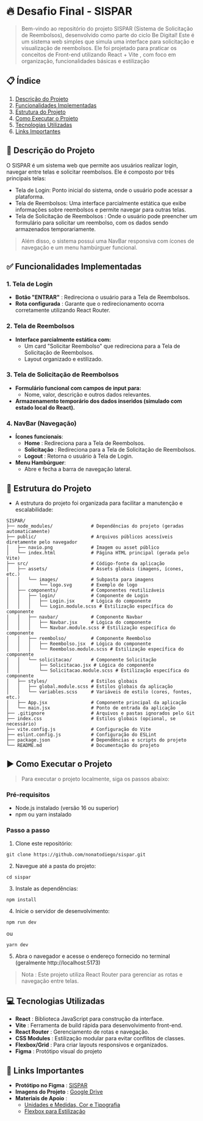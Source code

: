 # 🔥 Desafio Final - SISPAR

> Bem-vindo ao repositório do projeto SISPAR (Sistema de Solicitação de Reembolsos), desenvolvido como parte do ciclo Be Digital! Este é um sistema web simples que simula uma interface para solicitação e visualização de reembolsos. Ele foi projetado para praticar os conceitos de Front-end utilizando React + Vite , com foco em organização, funcionalidades básicas e estilização

## 📋 Índice
1. [Descrição do Projeto](#descricao-do-projeto)
2. [Funcionalidades Implementadas](#funcionalidades-implementadas)
3. [Estrutura do Projeto](#estrutura-do-projeto)
4. [Como Executar o Projeto](#como-executar-o-projeto)
5. [Tecnologias Utilizadas](#tecnologias-utilizadas)
6. [Links Importantes](#links-importantes)


## 📝 Descrição do Projeto <a id="descricao-do-projeto"></a>
O SISPAR é um sistema web que permite aos usuários realizar login, navegar entre telas e solicitar reembolsos. Ele é composto por três principais telas:

- Tela de Login: Ponto inicial do sistema, onde o usuário pode acessar a plataforma.
- Tela de Reembolsos: Uma interface parcialmente estática que exibe informações sobre reembolsos e permite navegar para outras telas.
- Tela de Solicitação de Reembolsos : Onde o usuário pode preencher um formulário para solicitar um reembolso, com os dados sendo armazenados temporariamente.
> Além disso, o sistema possui uma NavBar responsiva com ícones de navegação e um menu hambúrguer funcional.

## ✅ Funcionalidades Implementadas <a id="funcionalidades-implementadas"></a>
### 1. Tela de Login
- **Botão "ENTRAR"** : Redireciona o usuário para a Tela de Reembolsos.
- **Rota configurada** : Garante que o redirecionamento ocorra corretamente utilizando React Router.
### 2. Tela de Reembolsos
- **Interface parcialmente estática com:**
    - Um card "Solicitar Reembolso" que redireciona para a Tela de Solicitação de Reembolsos.
    - Layout organizado e estilizado.
### 3. Tela de Solicitação de Reembolsos
- **Formulário funcional com campos de input para:**
    - Nome, valor, descrição e outros dados relevantes.
- **Armazenamento temporário dos dados inseridos (simulado com estado local do React).**
### 4. NavBar (Navegação)
- **Ícones funcionais**:
    - **Home** : Redireciona para a Tela de Reembolsos.
    - **Solicitação** : Redireciona para a Tela de Solicitação de Reembolsos.
    - **Logout** : Retorna o usuário à Tela de Login.
- **Menu Hambúrguer**:
    - Abre e fecha a barra de navegação lateral.

## 📂 Estrutura do Projeto <a id="estrutura-do-projeto"></a>
- A estrutura do projeto foi organizada para facilitar a manutenção e escalabilidade:
~~~ 
SISPAR/
├── node_modules/              # Dependências do projeto (geradas automaticamente)
├── public/                    # Arquivos públicos acessíveis diretamente pelo navegador
│   ├── navio.png              # Imagem ou asset público
│   └── index.html             # Página HTML principal (gerada pelo Vite)
├── src/                       # Código-fonte da aplicação
│   ├── assets/                # Assets globais (imagens, ícones, etc.)
│   │   └── images/            # Subpasta para imagens
│   │       └── logo.svg       # Exemplo de logo
│   ├── components/            # Componentes reutilizáveis
│   │   ├── login/             # Componente de Login
│   │   │   ├── Login.jsx      # Lógica do componente
│   │   │   └── Login.module.scss # Estilização específica do componente
│   │   ├── navbar/            # Componente Navbar
│   │   │   ├── Navbar.jsx     # Lógica do componente
│   │   │   └── Navbar.module.scss # Estilização específica do componente
│   │   ├── reembolso/         # Componente Reembolso
│   │   │   ├── Reembolso.jsx  # Lógica do componente
│   │   │   └── Reembolso.module.scss # Estilização específica do componente
│   │   └── solicitacao/       # Componente Solicitação
│   │       ├── Solicitacao.jsx # Lógica do componente
│   │       └── Solicitacao.module.scss # Estilização específica do componente
│   ├── styles/                # Estilos globais
│   │   ├── global.module.scss # Estilos globais da aplicação
│   │   └── variables.scss     # Variáveis de estilo (cores, fontes, etc.)
│   ├── App.jsx                # Componente principal da aplicação
│   └── main.jsx               # Ponto de entrada da aplicação
├── .gitignore                 # Arquivos e pastas ignorados pelo Git
├── index.css                  # Estilos globais (opcional, se necessário)
├── vite.config.js             # Configuração do Vite
├── eslint.config.js           # Configuração do ESLint
├── package.json               # Dependências e scripts do projeto
└── README.md                  # Documentação do projeto
~~~


## ▶️ Como Executar o Projeto <a id="como-executar-o-projeto"></a>
> Para executar o projeto localmente, siga os passos abaixo:
### Pré-requisitos
- Node.js instalado (versão 16 ou superior)
- npm ou yarn instalado
### Passo a passo
1. Clone este repositório:
~~~
git clone https://github.com/nonatodiego/sispar.git
~~~
2. Navegue até a pasta do projeto:
~~~
cd sispar
~~~
3. Instale as dependências:
~~~
npm install
~~~
4. Inicie o servidor de desenvolvimento:
~~~
npm run dev
~~~
ou
~~~
yarn dev
~~~
5. Abra o navegador e acesse o endereço fornecido no terminal (geralmente http://localhost:5173)

> Nota : Este projeto utiliza React Router para gerenciar as rotas e navegação entre telas. 

## 💻 Tecnologias Utilizadas <a id="tecnologias-utilizadas"></a>
- **React** : Biblioteca JavaScript para construção da interface.
- **Vite** : Ferramenta de build rápida para desenvolvimento front-end.
- **React Router** : Gerenciamento de rotas e navegação.
- **CSS Modules** : Estilização modular para evitar conflitos de classes.
- **Flexbox/Grid** : Para criar layouts responsivos e organizados.
- **Figma** : Protótipo visual do projeto

## 🔗 Links Importantes <a id="links-importantes"></a>
- **Protótipo no Figma** : [SISPAR](https://www.figma.com/file/seu-link?spm=5aebb161.2ef5001f.0.0.14b05171p3IwKG)
- **Imagens do Projeto** : [Google Drive](https://drive.google.com/drive/folders/seu-link?spm=5aebb161.2ef5001f.0.0.14b05171p3IwKG)
- **Materiais de Apoio** :
    -  [Unidades e Medidas, Cor e Tipografia](https://link-material-de-apoio/?spm=5aebb161.2ef5001f.0.0.14b05171p3IwKG)
    - [Flexbox para Estilização](https://link-material-de-apoio/?spm=5aebb161.2ef5001f.0.0.14b05171p3IwKG)
